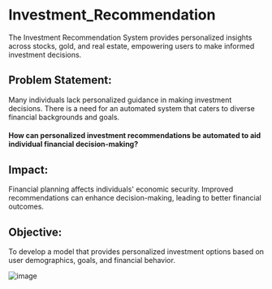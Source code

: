 # Investment_Recommendation
The Investment Recommendation System provides personalized insights across stocks, gold, and real estate, empowering users to make informed investment decisions.

## Problem Statement:
Many individuals lack personalized guidance in making investment decisions. There is a need for an automated system that caters to diverse financial backgrounds and goals.
#### How can personalized investment recommendations be automated to aid individual financial decision-making?

## Impact:
Financial planning affects individuals' economic security. Improved recommendations can enhance decision-making, leading to better financial outcomes.

## Objective:
To develop a model that provides personalized investment options based on user demographics, goals, and financial behavior.

![image](https://github.com/user-attachments/assets/96f67c64-58f2-4e4e-b833-821504254a2c)
